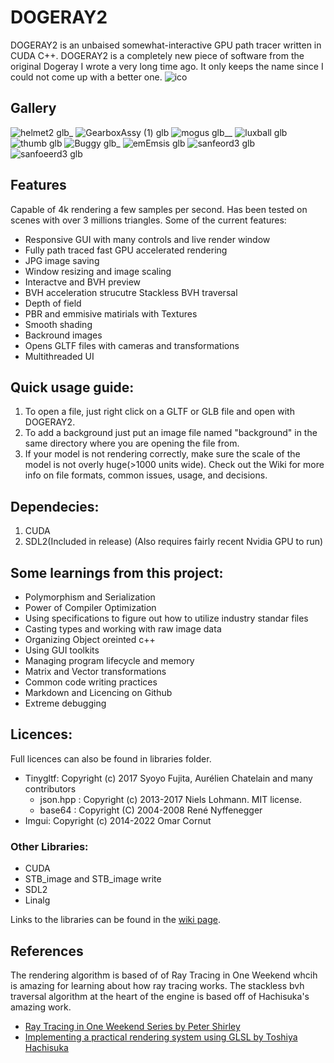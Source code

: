 # DOGERAY2
DOGERAY2 is an unbaised somewhat-interactive GPU path tracer written in CUDA C++.
DOGERAY2 is a completely new piece of software from the original Dogeray I wrote a very long time ago. It only keeps the name since I could not come up with a better one.
![ico](https://user-images.githubusercontent.com/72355251/162347920-82194f84-d3ca-476a-8031-d4dca260b2da.png)

## Gallery
![helmet2 glb_](https://user-images.githubusercontent.com/72355251/161661800-df3f2fca-2034-46a6-b702-e8c6b82af441.jpg)
![GearboxAssy (1) glb](https://user-images.githubusercontent.com/72355251/161661814-e9ddb8ae-53cd-4c35-a5b0-3c3e4ce50bd9.jpg)
![mogus glb__](https://user-images.githubusercontent.com/72355251/161661828-ebbf0937-c3d9-45fe-9c1b-04a4def6ea04.jpg)
![luxball glb](https://user-images.githubusercontent.com/72355251/161661875-63df6d28-b52e-4fe7-b0e1-f6ca7c754d90.jpg)
![thumb glb](https://user-images.githubusercontent.com/72355251/161662100-c9f32d2a-4482-48de-8c8b-896572c94c89.jpg)
![Buggy glb_](https://user-images.githubusercontent.com/72355251/161662110-f6a3a737-bb88-47e9-852c-e7659fb993a6.jpg)
![emEmsis glb](https://user-images.githubusercontent.com/72355251/161662123-0e2f2a36-07ac-458d-a53f-ac24bf7c0262.jpg)
![sanfeord3 glb](https://user-images.githubusercontent.com/72355251/161662151-00874970-4682-4cf4-b90b-a47bcc91224e.jpg)
![sanfoeerd3 glb](https://user-images.githubusercontent.com/72355251/161662170-362b9774-f766-42c8-81b0-30444fd884d6.jpg)

## Features
Capable of 4k rendering a few samples per second. Has been tested on scenes with over 3 millions triangles.
Some of the current features:
* Responsive GUI with many controls and live render window
* Fully path traced fast GPU accelerated rendering
* JPG image saving
* Window resizing and image scaling
* Interactve and BVH preview
* BVH acceleration strucutre Stackless BVH traversal
* Depth of field 
* PBR and emmisive matirials with Textures
* Smooth shading
* Backround images
* Opens GLTF files with cameras and transformations
* Multithreaded UI




## Quick usage guide:
1. To open a file, just right click on a GLTF or GLB file and open with DOGERAY2.
2. To add a background just put an image file named "background" in the same directory where you are opening the file from.
3. If your model is not rendering correctly, make sure the scale of the model is not overly huge(>1000 units wide).
Check out the Wiki for more info on file formats, common issues, usage, and decisions.

## Dependecies:
1. CUDA
2. SDL2(Included in release)
(Also requires fairly recent Nvidia GPU to run)


## Some learnings from this project:
* Polymorphism and Serialization
* Power of Compiler Optimization
* Using specifications to figure out how to utilize industry standar files
* Casting types and working with raw image data
* Organizing Object oreinted c++
* Using GUI toolkits
* Managing program lifecycle and memory
* Matrix and Vector transformations
* Common code writing practices
* Markdown and Licencing on Github
* Extreme debugging

## Licences:
Full licences can also be found in libraries folder.
* Tinygltf: Copyright (c) 2017 Syoyo Fujita, Aurélien Chatelain and many contributors
  * json.hpp : Copyright (c) 2013-2017 Niels Lohmann. MIT license.
  * base64 : Copyright (C) 2004-2008 René Nyffenegger
* Imgui: Copyright (c) 2014-2022 Omar Cornut
### Other Libraries:
* CUDA
* STB_image and STB_image write
* SDL2
* Linalg

Links to the libraries can be found in the [wiki page](https://github.com/PhilipPragerUrbina/DOGERAY2/wiki/Libraries).


  

## References
The rendering algorithm is based of of Ray Tracing in One Weekend whcih is amazing for learning about how ray tracing works. The stackless bvh traversal algorithm at the heart of the engine is based off of Hachisuka's amazing work.
 * [Ray Tracing in One Weekend Series by Peter Shirley](https://raytracing.github.io/)
 * [Implementing a practical rendering system using GLSL by Toshiya Hachisuka](https://cs.uwaterloo.ca/~thachisu/tdf2015.pdf) 
